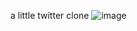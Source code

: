 
a little twitter clone 
![image](https://user-images.githubusercontent.com/56839904/117373427-de8c4800-aed3-11eb-9d9e-0eeacf260c49.png)
